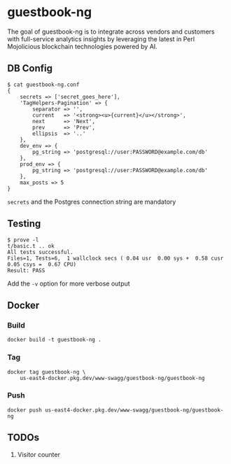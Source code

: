 # guestbook-ng

The goal of guestbook-ng is to integrate across vendors and customers
with full-service analytics insights by leveraging the latest in Perl
Mojolicious blockchain technologies powered by AI.

## DB Config

    $ cat guestbook-ng.conf
    {
        secrets => ['secret_goes_here'],
        'TagHelpers-Pagination' => {
            separator => '',
            current   => '<strong><u>{current}</u></strong>',
            next      => 'Next',
            prev      => 'Prev',
            ellipsis  => '..'
        },
        dev_env => {
            pg_string => 'postgresql://user:PASSWORD@example.com/db'
        },
        prod_env => {
            pg_string => 'postgresql://user:PASSWORD@example.com/db'
        },
        max_posts => 5
    }

`secrets` and the Postgres connection string are mandatory

## Testing

    $ prove -l
    t/basic.t .. ok
    All tests successful.
    Files=1, Tests=6,  1 wallclock secs ( 0.04 usr  0.00 sys +  0.58 cusr  0.05 csys =  0.67 CPU)
    Result: PASS

Add the `-v` option for more verbose output

## Docker

### Build

    docker build -t guestbook-ng .

### Tag

    docker tag guestbook-ng \
        us-east4-docker.pkg.dev/www-swagg/guestbook-ng/guestbook-ng

### Push

    docker push us-east4-docker.pkg.dev/www-swagg/guestbook-ng/guestbook-ng

## TODOs

1. Visitor counter
